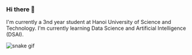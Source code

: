 ### Hi there 👋

I'm currently a 3nd year student at Hanoi University of Science and Technology. I'm currently learning Data Science and Artificial Intelligence (DSAI). 

![snake gif](https://github.com/dtruong46me/dtruong46me/blob/output/github-contribution-grid-snake.gif)
<!--
**dtruong46me/dtruong46me** is a ✨ _special_ ✨ repository because its `README.md` (this file) appears on your GitHub profile.

Here are some ideas to get you started:

- 🔭 I’m currently working on ...
- 🌱 I’m currently learning ...
- 👯 I’m looking to collaborate on ...
- 🤔 I’m looking for help with ...
- 💬 Ask me about ...
- 📫 How to reach me: ...
- 😄 Pronouns: ...
- ⚡ Fun fact: ...
-->

